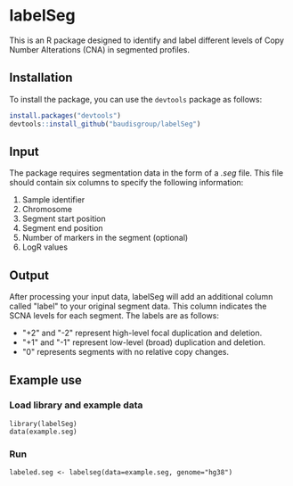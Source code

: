 # labelSeg

This is an R package designed to identify and label different levels of Copy Number Alterations (CNA) in segmented profiles.

## Installation

To install the package, you can use the `devtools` package as follows:

```r
install.packages("devtools")
devtools::install_github("baudisgroup/labelSeg")
```

## Input

The package requires segmentation data in the form of a *.seg* file. This file should contain six columns to specify the following information:

1. Sample identifier
2. Chromosome
3. Segment start position
4. Segment end position
5. Number of markers in the segment (optional)
6. LogR values

## Output 

After processing your input data, labelSeg will add an additional column called "label" to your original segment data. This column indicates the SCNA levels for each segment. The labels are as follows:

* "+2" and "-2" represent high-level focal duplication and deletion.
* "+1" and "-1" represent low-level (broad) duplication and deletion.
* "0" represents segments with no relative copy changes.

## Example use

### Load library and example data

```{r}
library(labelSeg)
data(example.seg)
```
### Run 

```{r}
labeled.seg <- labelseg(data=example.seg, genome="hg38")
```
